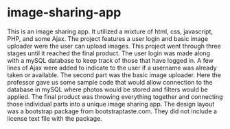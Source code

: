 # image-sharing-app

This is an image sharing app. It utilized a mixture of html, css, javascript, PHP, and some Ajax. The project features a user login and basic image uploader were the user can upload images. This project went through three stages until it reached the final product. The user login was made along with a mySQL database to keep track of those that have logged in. A few lines of Ajax were added to indicate to the user if a username was already taken or available. The second part was the basic image uploader. Here the professor gave us some sample code that would allow connection to the database in mySQL where photos would be stored and filters would be applied. The final product was throwing everything together and connecting those individual parts into a unique image sharing app. The design layout was a bootstrap package from bootstraptaste.com. They did not include a license text file with the package.
